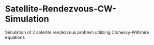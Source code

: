 # Satellite-Rendezvous-CW-Simulation
Simulation of 2 satellite rendezvous problem utilizing Clohessy-Wiltshire equations
